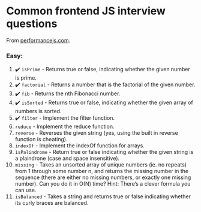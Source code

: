 # Common frontend JS interview questions 

From [performancejs.com](https://performancejs.com/post/hde6d32/The-Best-Frontend-JavaScript-Interview-Questions-(Written-by-a-Frontend-Engineer)).

### Easy:
1. :heavy_check_mark: `isPrime` - Returns true or false, indicating whether the given number is prime.
2. :heavy_check_mark: `factorial` - Returns a number that is the factorial of the given number.
3. :heavy_check_mark: `fib` - Returns the nth Fibonacci number. 
4. :heavy_check_mark: `isSorted` - Returns true or false, indicating whether the given array of numbers is sorted. 
5. :heavy_check_mark: `filter` - Implement the filter function.
6. `reduce` - Implement the reduce function.
7. `reverse` - Reverses the given string (yes, using the built in reverse function is cheating).
8. `indexOf` - Implement the indexOf function for arrays.
9. `isPalindrome` - Return true or false indicating whether the given string is a plaindrone (case and space insensitive).
10. `missing` - Takes an unsorted array of unique numbers (ie. no repeats) from 1 through some number n, and returns the missing number in the sequence (there are either no missing numbers, or exactly one missing number). Can you do it in O(N) time? Hint: There’s a clever formula you can use.
11. `isBalanced` - Takes a string and returns true or false indicating whether its curly braces are balanced.

